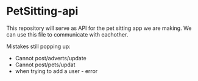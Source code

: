 # PetSitting-api

This repository will serve as API for the pet sitting app we are making. We can use this file to communicate with eachother.

Mistakes still popping up:
- Cannot post/adverts/update
- Cannot post/pets/updat
- when trying to add a user - error 
